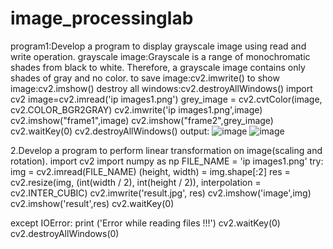 # image_processinglab
program1:Develop a program to display grayscale image using read and write operation.
grayscale image:Grayscale is a range of monochromatic shades from black to white. 
Therefore, a grayscale image contains only shades of gray and no color.
to save image:cv2.imwrite()
to show image:cv2.imshow()
destroy all windows:cv2.destroyAllWindows()
import cv2
image=cv2.imread('ip images1.png')
grey_image = cv2.cvtColor(image, cv2.COLOR_BGR2GRAY) 
cv2.imwrite('ip images1.png',image)
cv2.imshow("frame1",image)
cv2.imshow("frame2",grey_image)
cv2.waitKey(0)
cv2.destroyAllWindows()
output:
![image](https://user-images.githubusercontent.com/72559755/104423701-6dcbc380-55a4-11eb-921a-714a1cfabcda.png)
![image](https://user-images.githubusercontent.com/72559755/104424001-c9964c80-55a4-11eb-9310-b1069ad1f8e8.png)

2.Develop a program to perform linear transformation on image(scaling and rotation).
import cv2
import numpy as np
FILE_NAME = 'ip images1.png'
try: 
    img = cv2.imread(FILE_NAME) 
   (height, width) = img.shape[:2] 
    res = cv2.resize(img, (int(width / 2), int(height / 2)), interpolation = cv2.INTER_CUBIC) 
    cv2.imwrite('result.jpg', res) 
    cv2.imshow('image',img)
    cv2.imshow('result',res)
    cv2.waitKey(0)
  
except IOError: 
    print ('Error while reading files !!!')
    cv2.waitKey(0)
    cv2.destroyAllWindows(0)
